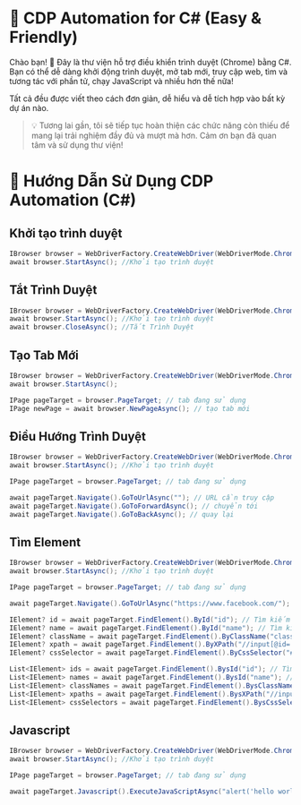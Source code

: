 # 🚀 CDP Automation for C# (Easy & Friendly)

Chào bạn! 👋
Đây là thư viện hỗ trợ điều khiển trình duyệt (Chrome) bằng C#.
Bạn có thể dễ dàng khởi động trình duyệt, mở tab mới, truy cập web, tìm và tương tác với phần tử, chạy JavaScript và nhiều hơn thế nữa!

Tất cả đều được viết theo cách đơn giản, dễ hiểu và dễ tích hợp vào bất kỳ dự án nào.

> 💡 Tương lai gần, tôi sẽ tiếp tục hoàn thiện các chức năng còn thiếu để mang lại trải nghiệm đầy đủ và mượt mà hơn.
> Cảm ơn bạn đã quan tâm và sử dụng thư viện!

# 📘 Hướng Dẫn Sử Dụng CDP Automation (C#)

## Khởi tạo trình duyệt
```csharp
IBrowser browser = WebDriverFactory.CreateWebDriver(WebDriverMode.Chrome);
await browser.StartAsync(); //Khởi tạo trình duyệt
```

## Tắt Trình Duyệt
```csharp
IBrowser browser = WebDriverFactory.CreateWebDriver(WebDriverMode.Chrome);
await browser.StartAsync(); //Khởi tạo trình duyệt
await browser.CloseAsync(); //Tắt Trình Duyệt
```
## Tạo Tab Mới
```csharp
IBrowser browser = WebDriverFactory.CreateWebDriver(WebDriverMode.Chrome);
await browser.StartAsync();

IPage pageTarget = browser.PageTarget; // tab đang sử dụng
IPage newPage = await browser.NewPageAsync(); // tạo tab mới
```

## Điều Hướng Trình Duyệt
```csharp
IBrowser browser = WebDriverFactory.CreateWebDriver(WebDriverMode.Chrome);
await browser.StartAsync(); //Khởi tạo trình duyệt

IPage pageTarget = browser.PageTarget; // tab đang sử dụng

await pageTarget.Navigate().GoToUrlAsync(""); // URL cần truy cập
await pageTarget.Navigate().GoToForwardAsync(); // chuyển tới
await pageTarget.Navigate().GoToBackAsync(); // quay lại
```

## Tìm Element
```csharp
IBrowser browser = WebDriverFactory.CreateWebDriver(WebDriverMode.Chrome);
await browser.StartAsync(); //Khởi tạo trình duyệt

IPage pageTarget = browser.PageTarget; // tab đang sử dụng

await pageTarget.Navigate().GoToUrlAsync("https://www.facebook.com/");

IElement? id = await pageTarget.FindElement().ById("id"); // Tìm kiếm phần tử bằng id
IElement? name = await pageTarget.FindElement().ById("name"); // Tìm kiếm phần tử bằng name
IElement? className = await pageTarget.FindElement().ByClassName("className"); // Tìm kiếm phần tử bằng className
IElement? xpath = await pageTarget.FindElement().ByXPath("//input[@id='id']"); // Tìm kiếm phần tử bằng XPath
IElement? cssSelector = await pageTarget.FindElement().ByCssSelector("#id"); // Tìm kiếm phần tử bằng CssSelector

List<IElement> ids = await pageTarget.FindElement().BysId("id"); // Tìm kiếm tất cả phần tử bằng id
List<IElement> names = await pageTarget.FindElement().BysId("name"); // Tìm kiếm tất cả phần tử bằng name
List<IElement> classNames = await pageTarget.FindElement().BysClassName("className"); // Tìm kiếm tất cả phần tử bằng className
List<IElement> xpaths = await pageTarget.FindElement().BysXPath("//input[@id='id']"); // Tìm kiếm tất cả phần tử bằng XPath
List<IElement> cssSelectors = await pageTarget.FindElement().BysCssSelector("#id"); // Tìm kiếm tất cả phần tử bằng CssSelector
```

## Javascript
```csharp
IBrowser browser = WebDriverFactory.CreateWebDriver(WebDriverMode.Chrome);
await browser.StartAsync(); //Khởi tạo trình duyệt

IPage pageTarget = browser.PageTarget; // tab đang sử dụng

await pageTarget.Javascript().ExecuteJavaScriptAsync("alert('hello world')"); // Thực thi đoạn mã javascript trên tab hiện tại
```
